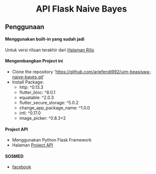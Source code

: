 <h1 align="center">API Flask Naive Bayes</h1>

## Penggunaan
#### Menggunakan built-in yang sudah jadi
Untuk versi rilisan terakhir dari [Halaman Rilis](https://github.com/ariefendi992/uim-beasiswa-naive-bayes/releases)

#### Mengembangkan Project ini 
- Clone the repository 'https://github.com/ariefendi992/uim-beasiswa-naive-bayes.git'
- Install Package:
    - http: ^0.13.3
    - flutter_bloc: ^8.0.1
    - equatable: ^2.0.3
    - flutter_secure_storage: ^5.0.2
    - change_app_package_name: ^1.0.0
    - intl: ^0.17.0
    - image_picker: ^0.8.3+2

#### Project API 
- Menggunakan Python Flask Framework
- Halaman [Project API](https://github.com/ariefendi992/api-naive-bayes)


#### SOSMED
- [facebook](fb.com/arichilles)
